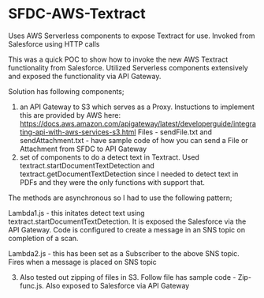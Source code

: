 # SFDC-AWS-Textract
Uses AWS Serverless components to expose Textract for use. Invoked from Salesforce using HTTP calls

This was a quick POC to show how to invoke the new AWS Textract functionality from Salesforce. Utilized Serverless components extensively and exposed the functionality via API Gateway.

Solution has following components;
1) an API Gateway to S3 which serves as a Proxy. Instuctions to implement this are provided by AWS here:
  https://docs.aws.amazon.com/apigateway/latest/developerguide/integrating-api-with-aws-services-s3.html
  Files - sendFile.txt and sendAttachment.txt - have sample code of how you can send a File or Attachment from SFDC to API Gateway
2) set of components to do a detect text in Textract. Used textract.startDocumentTextDetection and textract.getDocumentTextDetection since I needed to detect text in PDFs and they were the only functions with support that.

  The methods are asynchronous so I had to use the following pattern;

   Lambda1.js - this initates detect text using textract.startDocumentTextDetection. It is exposed the Salesforce via the API Gateway. Code is configured to create a message in an SNS topic on completion of a scan.

   Lambda2.js - this has been set as a Subscriber to the above SNS topic. Fires when a message is placed on SNS topic

3) Also tested out zipping of files in S3. Follow file has sample code - Zip-func.js. Also exposed to Salesforce via API Gateway
